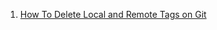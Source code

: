  1. [How To Delete Local and Remote Tags on Git](https://devconnected.com/how-to-delete-local-and-remote-tags-on-git/)
